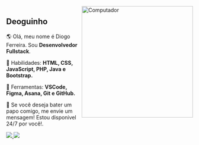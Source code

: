 <img src="https://media1.giphy.com/media/3o6fJ5z2bgCLBshZUA/giphy.gif?cid=ecf05e47hylch294ppnexvlqo8s5et5n8f1j2oyupg86uf8r&rid=giphy.gif&ct=g" min-width="400px" max-width="400px" width="300px" align="right" alt="Computador">

<h2 align = "left">Deoguinho</h2>
<p align="left">
 
  🌎 Olá, meu nome é Diogo Ferreira. Sou <strong>Desenvolvedor Fullstack</strong>.
</p>

<p align="left">
  🦄 Habilidades: <strong>HTML, CSS, JavaScript, PHP, Java e Bootstrap.</strong>
</p>

<p align="left">
  💼 Ferramentas: <strong>VSCode, Figma, Asana, Git e GitHub.</strong>
</p>

<p align="left">
  💌 Se você deseja bater um papo comigo, me envie um mensagem! Estou disponivel 24/7 por você!.
</p>

<p align="left">
  <a href="https://www.instagram.com/deoguin_ho/" alt="Instagram">
    <img src="https://img.shields.io/badge/-Instagram-1C1C1C?style=for-the-badge&logo=Instagram&logoColor=00FFFF&link=https://www.instagram.com/iuricode"/>
  </a>
  
  <a href="https://www.linkedin.com/in/deoguinho" alt="Linkedin">
    <img src="https://img.shields.io/badge/-Linkedin-1C1C1C?style=for-the-badge&logo=Linkedin&logoColor=00FFFF&link=https://www.linkedin.com/in/iuricode"/>
  </a>

</p>
